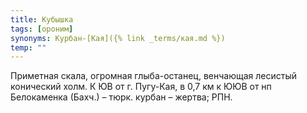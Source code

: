```yaml
---
title: Кубышка
tags: [ороним]
synonyms: Курбан-[Кая]({% link _terms/кая.md %})
temp: ""
---
```


Приметная скала, огромная глыба-останец, венчающая лесистый конический холм. К
ЮВ от г. Пугу-Кая, в 0,7 км к ЮЮВ от нп Белокаменка (Бахч.) – тюрк. курбан –
жертва; РПН.

